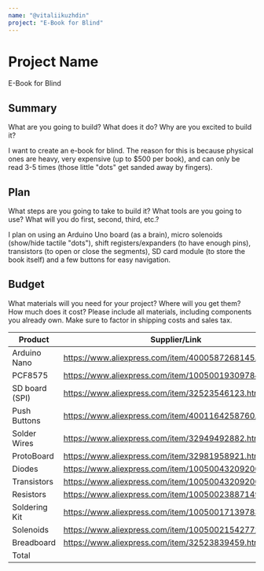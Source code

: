 ```yaml
---
name: "@vitaliikuzhdin"
project: "E-Book for Blind"
---
```


# Project Name

E-Book for Blind

## Summary

What are you going to build? What does it do? Why are you excited to build it?

I want to create an e-book for blind.
The reason for this is because physical ones are heavy, very expensive (up to $500 per book),
and can only be read 3-5 times (those little "dots" get sanded away by fingers).

## Plan

What steps are you going to take to build it? What tools are you going to use? What will you do first, second, third, etc.?

I plan on using an Arduino Uno board (as a brain), micro solenoids (show/hide tactile "dots"),
shift registers/expanders (to have enough pins), transistors (to open or close the segments),
SD card module (to store the book itself) and a few buttons for easy navigation. 

## Budget

What materials will you need for your project? Where will you get them? How much does it cost? Please include all materials, including components you already own. Make sure to factor in shipping costs and sales tax.

| Product         | Supplier/Link                                         | Quanity | Cost    |
| --------------- | ----------------------------------------------------- | ------- | ------- |
| Arduino Nano    | https://www.aliexpress.com/item/4000587268145.html 	  | 1 pc    | $2.49   |
| PCF8575         | https://www.aliexpress.com/item/1005001930978496.html | 2 pc    | $1.45   |
| SD board (SPI)  | https://www.aliexpress.com/item/32523546123.html      | 1 pc    | $0.45   |
| Push Buttons    | https://www.aliexpress.com/item/4001164258760.html    | 1 lot   | $0.53   |
| Solder Wires    | https://www.aliexpress.com/item/32949492882.html 	    | 1 lot   | $1.09   |
| ProtoBoard      | https://www.aliexpress.com/item/32981958921.html      | 1 pc    | $2.14   |
| Diodes          | https://www.aliexpress.com/item/1005004320920058.html | 1 lot   | $4.56   |
| Transistors     | https://www.aliexpress.com/item/1005004320920058.html | 5 lots  | $10.05  |
| Resistors       | https://www.aliexpress.com/item/1005002388714967.html | 2 lots  | $1.99   |
| Soldering Kit   | https://www.aliexpress.com/item/1005001713978322.html | 1 pc    | $15.70  |
| Solenoids       | https://www.aliexpress.com/item/1005002154277283.html | 30 pc   | $1.88   |
| Breadboard      | https://www.aliexpress.com/item/32523839459.html      | 1 pc    | $1.77   |
| Total           |                                                       |         | $134.40 |
